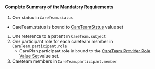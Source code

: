 #### Complete Summary of the Mandatory Requirements

1.  One status in `CareTeam.status`
-   CareTeam.status is bound to [CareTeamStatus] value set
1.  One reference to a patient in `CareTeam.subject`
1.  One participant role for each careteam member in
    `CareTeam.participant.role`
    -  CarePlan.participant.role is bound to the [CareTeam Provider Role
Value Set] value set.
1.  Careteam members in `CareTeam.participant.member`

 [CareTeamStatus]: valueset-daf-careteam-status.html
 [CareTeam Provider Role Value Set]: valueset-daf-core-careteam-provider-roles.html